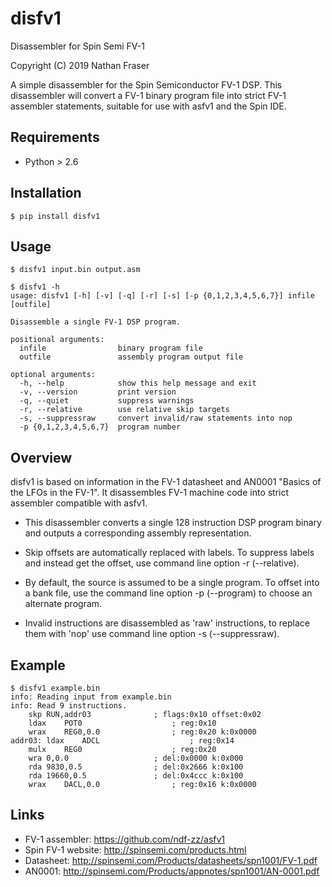 # disfv1

Disassembler for Spin Semi FV-1

Copyright (C) 2019 Nathan Fraser

A simple disassembler for the Spin Semiconductor FV-1 DSP. This
disassembler will convert a FV-1 binary program file into strict
FV-1 assembler statements, suitable for use with asfv1 and the
Spin IDE.


## Requirements

- Python > 2.6


## Installation

	$ pip install disfv1

## Usage

	$ disfv1 input.bin output.asm
	
	$ disfv1 -h
	usage: disfv1 [-h] [-v] [-q] [-r] [-s] [-p {0,1,2,3,4,5,6,7}] infile [outfile]
	
	Disassemble a single FV-1 DSP program.
	
	positional arguments:
	  infile                binary program file
	  outfile               assembly program output file
	
	optional arguments:
	  -h, --help            show this help message and exit
	  -v, --version         print version
	  -q, --quiet           suppress warnings
	  -r, --relative        use relative skip targets
	  -s, --suppressraw     convert invalid/raw statements into nop
	  -p {0,1,2,3,4,5,6,7}  program number


## Overview

disfv1 is based on information in the FV-1 datasheet and AN0001 "Basics
of the LFOs in the FV-1". It disassembles FV-1 machine code into strict
assembler compatible with asfv1.

- This disassembler converts a single 128 instruction DSP program binary
  and outputs a corresponding assembly representation.

- Skip offsets are automatically replaced with labels. To suppress labels
  and instead get the offset, use command line option -r (--relative).

- By default, the source is assumed to be a single program. To offset
  into a bank file, use the command line option -p (--program) to
  choose an alternate program.

- Invalid instructions are disassembled as 'raw' instructions, to
  replace them with 'nop' use command line option -s (--suppressraw).

## Example

	$ disfv1 example.bin
	info: Reading input from example.bin
	info: Read 9 instructions.
		skp	RUN,addr03             	; flags:0x10 offset:0x02
		ldax	POT0                   	; reg:0x10
		wrax	REG0,0.0               	; reg:0x20 k:0x0000
	addr03:	ldax	ADCL                   	; reg:0x14
		mulx	REG0                   	; reg:0x20
		wra	0,0.0                  	; del:0x0000 k:0x000
		rda	9830,0.5               	; del:0x2666 k:0x100
		rda	19660,0.5              	; del:0x4ccc k:0x100
		wrax	DACL,0.0               	; reg:0x16 k:0x0000

## Links

- FV-1 assembler: <https://github.com/ndf-zz/asfv1>
- Spin FV-1 website: <http://spinsemi.com/products.html>
- Datasheet: <http://spinsemi.com/Products/datasheets/spn1001/FV-1.pdf>
- AN0001: <http://spinsemi.com/Products/appnotes/spn1001/AN-0001.pdf>
